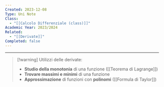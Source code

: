 ```yaml
---
Created: 2023-12-08
Type: Uni Note
Class:
  - "[[Calcolo Differenziale (class)]]"
Academic Year: 2023/2024
Related:
  - "[[Derivate]]"
Completed: false
---
```

---
>[!warning] Utilizzi delle derivate:
>- **Studio della monotonia** di una funzione ([[Teorema di Lagrange]])
>- **Trovare massimi e minimi** di una funzione 
>- **Approssimazione** di funzioni con **polinomi** ([[Formula di Taylor]])
